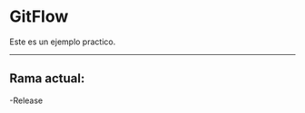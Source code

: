 <h1 style="text-align;center ;">GitFlow</h1>

Este es un ejemplo practico.

---

## Rama actual:
-Release
